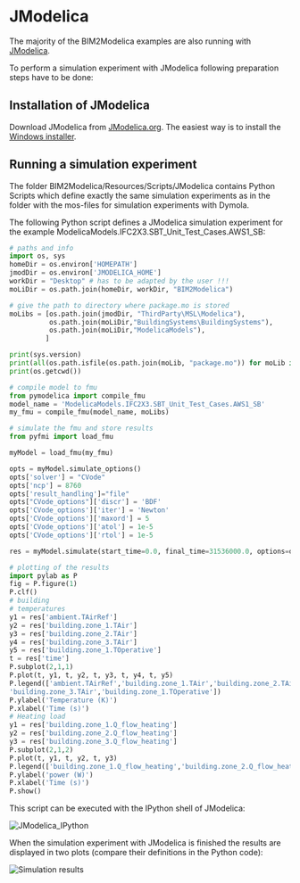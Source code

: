 JModelica
=========

The majority of the BIM2Modelica examples are also running with [JModelica](https://jmodelica.org/).

To perform a simulation experiment with JModelica following preparation steps have to be done:

## Installation of JModelica
Download JModelica from [JModelica.org](https://jmodelica.org).
The easiest way is to install the [Windows installer](https://jmodelica.org/downloads/JModelica.org-2.2.exe).

## Running a simulation experiment
The folder BIM2Modelica/Resources/Scripts/JModelica contains Python Scripts
which define exactly the same simulation experiments as in the folder with the
mos-files for simulation experiments with Dymola.

The following Python script defines a JModelica simulation experiment for the example ModelicaModels.IFC2X3.SBT_Unit_Test_Cases.AWS1_SB:

```python
# paths and info
import os, sys
homeDir = os.environ['HOMEPATH']
jmodDir = os.environ['JMODELICA_HOME']
workDir = "Desktop" # has to be adapted by the user !!!
moLiDir = os.path.join(homeDir, workDir, "BIM2Modelica")

# give the path to directory where package.mo is stored
moLibs = [os.path.join(jmodDir, "ThirdParty\MSL\Modelica"),
		  os.path.join(moLiDir,"BuildingSystems\BuildingSystems"),
		  os.path.join(moLiDir,"ModelicaModels"),
         ]

print(sys.version)
print(all(os.path.isfile(os.path.join(moLib, "package.mo")) for moLib in moLibs))
print(os.getcwd())

# compile model to fmu
from pymodelica import compile_fmu
model_name = 'ModelicaModels.IFC2X3.SBT_Unit_Test_Cases.AWS1_SB'
my_fmu = compile_fmu(model_name, moLibs)

# simulate the fmu and store results
from pyfmi import load_fmu

myModel = load_fmu(my_fmu)

opts = myModel.simulate_options()
opts['solver'] = "CVode"
opts['ncp'] = 8760
opts['result_handling']="file"
opts["CVode_options"]['discr'] = 'BDF'
opts['CVode_options']['iter'] = 'Newton'
opts['CVode_options']['maxord'] = 5
opts['CVode_options']['atol'] = 1e-5
opts['CVode_options']['rtol'] = 1e-5

res = myModel.simulate(start_time=0.0, final_time=31536000.0, options=opts)

# plotting of the results
import pylab as P
fig = P.figure(1)
P.clf()
# building
# temperatures
y1 = res['ambient.TAirRef']
y2 = res['building.zone_1.TAir']
y3 = res['building.zone_2.TAir']
y4 = res['building.zone_3.TAir']
y5 = res['building.zone_1.TOperative']
t = res['time']
P.subplot(2,1,1)
P.plot(t, y1, t, y2, t, y3, t, y4, t, y5)
P.legend(['ambient.TAirRef','building.zone_1.TAir','building.zone_2.TAir',
'building.zone_3.TAir','building.zone_1.TOperative'])
P.ylabel('Temperature (K)')
P.xlabel('Time (s)')
# Heating load
y1 = res['building.zone_1.Q_flow_heating']
y2 = res['building.zone_2.Q_flow_heating']
y3 = res['building.zone_3.Q_flow_heating']
P.subplot(2,1,2)
P.plot(t, y1, t, y2, t, y3)
P.legend(['building.zone_1.Q_flow_heating','building.zone_2.Q_flow_heating','building.zone_3.Q_flow_heating'])
P.ylabel('power (W)')
P.xlabel('Time (s)')
P.show()

```
This script can be executed with the IPython shell of JModelica:

![JModelica_IPython](https://github.com/UdK-VPT/BuildingSystems/blob/master/BuildingSystems/Resources/Images/Resources/Scripts/JModelica/JModelica_IPython.png)

When the simulation experiment with JModelica is finished the results are displayed in two plots (compare their definitions in the Python code):

![Simulation results](https://github.com/UdK-VPT/BIM2Modelica/blob/master/ModelicaModels/Resources/Images/IFC2X3/SBT_Unit_Test_Cases/Results_AWS1_SB.png)
